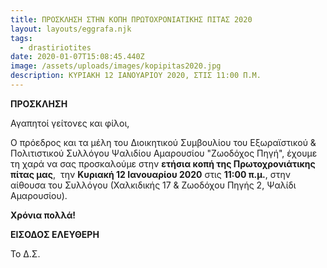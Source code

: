```yaml
---
title: ΠΡΟΣΚΛΗΣΗ ΣΤΗΝ ΚΟΠΗ ΠΡΩΤΟΧΡΟΝΙΑΤΙΚΗΣ ΠΙΤΑΣ 2020
layout: layouts/eggrafa.njk
tags:
  - drastiriotites
date: 2020-01-07T15:08:45.440Z
image: /assets/uploads/images/kopipitas2020.jpg
description: ΚΥΡΙΑΚΗ 12 ΙΑΝΟΥΑΡΙΟΥ 2020, ΣΤΙΣ 11:00 Π.Μ.
---
```

**ΠΡΟΣΚΛΗΣΗ**

Αγαπητοί γείτονες και φίλοι,

Ο πρόεδρος και τα μέλη του Διοικητικού Συμβουλίου του Εξωραϊστικού & Πολιτιστικού Συλλόγου Ψαλιδίου Αμαρουσίου "Ζωοδόχος Πηγή", έχουμε τη χαρά να σας προσκαλούμε στην **ετήσια κοπή της Πρωτοχρονιάτικης πίτας μας**,  την **Κυριακή 12 Ιανουαρίου 2020** στις **11:00 π.μ.**, στην αίθουσα του Συλλόγου (Χαλκιδικής 17 & Ζωοδόχου Πηγής 2, Ψαλίδι Αμαρουσίου).

**Χρόνια πολλά!**

**ΕΙΣΟΔΟΣ ΕΛΕΥΘΕΡΗ**

Το Δ.Σ.
